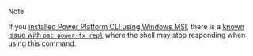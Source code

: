 > [!NOTE]
> If you [installed Power Platform CLI using Windows MSI](../../../howto/install-cli-msi.md), there is a [known issue with `pac power-fx repl`](../../../howto/install-cli-msi.md#known-issue-with-pac-power-fx-repl) where the shell may stop responding when using this command.